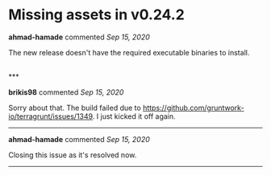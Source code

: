 # Missing assets in v0.24.2

**ahmad-hamade** commented *Sep 15, 2020*

The new release doesn't have the required executable binaries to install.

<br />
***


**brikis98** commented *Sep 15, 2020*

Sorry about that. The build failed due to https://github.com/gruntwork-io/terragrunt/issues/1349. I just kicked it off again.
***

**ahmad-hamade** commented *Sep 15, 2020*

Closing this issue as it's resolved now.
***

